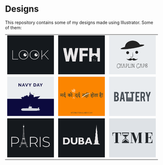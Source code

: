 # Designs
This repository contains some of my designs made using Illustrator.
Some of them:
<table>
    <tr>
      <td><img src="2021-01/png/16.01.2021.png"></td>
      <td><img src="2021-01/png/05.01.2021.png"></td>
      <td><img src="2020-11/png/18.11.2020.png"></td>
    </tr>
    <tr>
      <td><img src="2020-12/png/04.12.2020.png"></td>
      <td><img src="2020-11/png/19.11.2020.png"></td>
      <td><img src="2020-11/png/28.11.2020.png"></td>
    </tr>
    <tr>
      <td><img src="2020-12/png/18.12.2020.png"></td>
      <td><img src="2020-12/png/14.12.2020.png"></td>
      <td><img src="2020-11/png/16.11.2020.png"></td>
    </tr>
</table>
